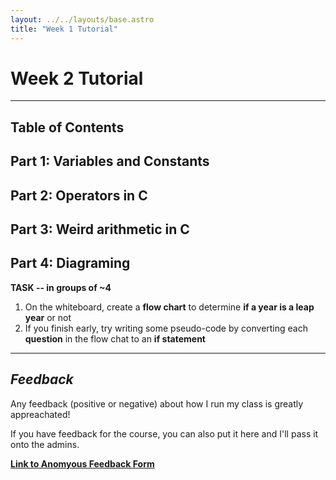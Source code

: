 ```yaml
---
layout: ../../layouts/base.astro
title: "Week 1 Tutorial"
---
```

# Week 2 Tutorial
---

## Table of Contents

## Part 1: Variables and Constants

## Part 2: Operators in C

## Part 3: Weird arithmetic in C

## Part 4: Diagraming

**TASK -- in groups of ~4**
1. On the whiteboard, create a **flow chart** to determine **if a year is a leap year** or not
2. If you finish early, try writing some pseudo-code by converting each
   **question** in the flow chat to an **if statement**

---

## *Feedback*

Any feedback (positive or negative) about how I run my class is greatly appreachated!

If you have feedback for the course, you can also put it here and I'll pass it
onto the admins.

**[Link to Anomyous Feedback Form](https://forms.gle/5aMX65jinYUuMBwo8)**
